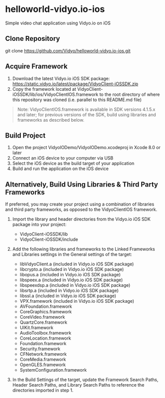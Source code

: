 # helloworld-vidyo.io-ios
Simple video chat application using Vidyo.io on iOS

## Clone Repository
git clone https://github.com/Vidyo/helloworld-vidyo.io-ios.git

## Acquire Framework
1. Download the latest Vidyo.io iOS SDK package: https://static.vidyo.io/latest/package/VidyoClient-iOSSDK.zip
2. Copy the framework located at VidyoClient-iOSSDK/lib/ios/VidyoClientIOS.framework to the root directory of where this repository was cloned (i.e. parallel to this README.md file)

> Note: VidyoClientIOS.framework is available in SDK versions 4.1.5.x and later; for previous versions of the SDK, build using libraries and frameworks as described below.

## Build Project
1. Open the project VidyoIODemo/VidyoIODemo.xcodeproj in Xcode 8.0 or later
2. Connect an iOS device to your computer via USB
3. Select the iOS device as the build target of your application
4. Build and run the application on the iOS device

## Alternatively, Build Using Libraries & Third Party Frameworks
If preferred, you may create your project using a combination of libraries and third party frameworks, as opposed to the VidyoClientIOS framework.

1. Import the library and header directories from the Vidyo.io iOS SDK package into your project:
	* VidyoClient-iOSSDK/lib
	* VidyoClient-iOSSDK/include

2. Add the following libraries and frameworks to the Linked Frameworks and Libraries settings in the General settings of the target:
	* libVidyoClient.a	(included in Vidyo.io iOS SDK package)
	* libcrypto.a		(included in Vidyo.io iOS SDK package)
	* libopus.a		(included in Vidyo.io iOS SDK package)
	* libspeex.a		(included in Vidyo.io iOS SDK package)
	* libspeexdsp.a		(included in Vidyo.io iOS SDK package)
	* libsrtp.a		(included in Vidyo.io iOS SDK package)
	* libssl.a 		(included in Vidyo.io iOS SDK package)
	* VPX.framework		(included in Vidyo.io iOS SDK package)
	* AVFoundation.framework
	* CoreGraphics.framework
	* CoreVideo.framework
	* QuartzCore.framework
	* UIKit.framework
	* AudioToolbox.framework
	* CoreLocation.framework
	* Foundation.framework
	* Security.framework
	* CFNetwork.framework
	* CoreMedia.framework
	* OpenGLES.framework
	* SystemConfiguration.framework

3. In the Build Settings of the target, update the Framework Search Paths, Header Search Paths, and Library Search Paths to reference the directories imported in step 1.

